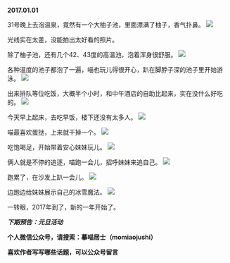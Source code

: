 
**2017.01.01**

31号晚上去泡温泉，竟然有一个大柚子池，里面漂满了柚子，香气扑鼻。
![](http://upload-images.jianshu.io/upload_images/51001-ffeaf9a1892566dc.jpg)


光线实在太差，没能拍出太好看的照片。

除了柚子池，还有几个42、43度的高温池，泡着浑身很舒服。
![](http://upload-images.jianshu.io/upload_images/51001-50c07249fcde5314.jpg)


各种温度的池子都泡了一遍，喵也玩儿得很开心，趴在脚脖子深的池子里开始游泳。
![](http://upload-images.jianshu.io/upload_images/51001-63565aea82c2a820.jpg)


出来排队等位吃饭，大概半个小时，和中午酒店的自助比起来，实在没什么好吃的。
![](http://upload-images.jianshu.io/upload_images/51001-330ebf471158d2fa.jpg)


今天早上起床，去吃早饭，楼下还没有太多人。
![](http://upload-images.jianshu.io/upload_images/51001-b85002395049db16.jpg)


喵最喜欢蛋挞，上来就干掉一个。
![](http://upload-images.jianshu.io/upload_images/51001-c7649b4c43983d4d.jpg)


吃饱喝足，开始带着安心妹妹玩儿。
![](http://upload-images.jianshu.io/upload_images/51001-65deffdbb9cbf034.jpg)


俩人就是不停的追逐，喵跑一会儿，招呼妹妹来追自己。
![](http://upload-images.jianshu.io/upload_images/51001-5816048f460f6481.jpg)


跑累了，在沙发上趴一会儿。
![](http://upload-images.jianshu.io/upload_images/51001-9df0e2fabc92b934.jpg)


边跑边给妹妹展示自己的冰雪魔法。
![](http://upload-images.jianshu.io/upload_images/51001-cd4c2cc51276b39c.jpg)


一转眼，2017年到了，新的一年开始了。


***下期预告：元旦活动***


**个人微信公众号，请搜索：摹喵居士（momiaojushi）**

**喜欢作者写写哪些话题，可以公众号留言**
